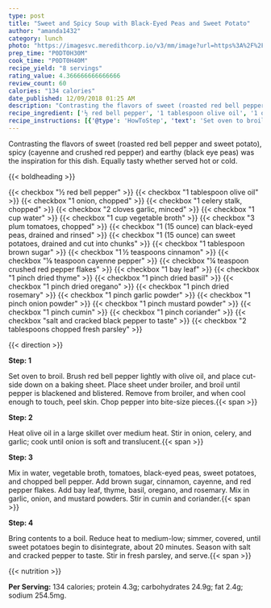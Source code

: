 ```yaml
---
type: post
title: "Sweet and Spicy Soup with Black-Eyed Peas and Sweet Potato"
author: "amanda1432"
category: lunch
photo: "https://imagesvc.meredithcorp.io/v3/mm/image?url=https%3A%2F%2Fimages.media-allrecipes.com%2Fuserphotos%2F935158.jpg"
prep_time: "P0DT0H30M"
cook_time: "P0DT0H40M"
recipe_yield: "8 servings"
rating_value: 4.366666666666666
review_count: 60
calories: "134 calories"
date_published: 12/09/2018 01:25 AM
description: "Contrasting the flavors of sweet (roasted red bell pepper and sweet potato), spicy (cayenne and crushed red pepper) and earthy (black eye peas) was the inspiration for this dish.  Equally tasty whether served hot or cold."
recipe_ingredient: ['½ red bell pepper', '1 tablespoon olive oil', '1 onion, chopped', '1 celery stalk, chopped', '2 cloves garlic, minced', '1 cup water', '1 cup vegetable broth', '3 plum tomatoes, chopped', '1 (15 ounce) can black-eyed peas, drained and rinsed', '1 (15 ounce) can sweet potatoes, drained and cut into chunks', '1 tablespoon brown sugar', '1\u2009½ teaspoons cinnamon', '⅛ teaspoon cayenne pepper', '¼ teaspoon crushed red pepper flakes', '1 bay leaf', '1 pinch dried thyme', '1 pinch dried basil', '1 pinch dried oregano', '1 pinch dried rosemary', '1 pinch garlic powder', '1 pinch onion powder', '1 pinch mustard powder', '1 pinch cumin', '1 pinch coriander', 'salt and cracked black pepper to taste', '2 tablespoons chopped fresh parsley']
recipe_instructions: [{'@type': 'HowToStep', 'text': 'Set oven to broil. Brush red bell pepper lightly with olive oil, and place cut-side down on a baking sheet. Place sheet under broiler, and broil until pepper is blackened and blistered. Remove from broiler, and when cool enough to touch, peel skin. Chop pepper into bite-size pieces.\n'}, {'@type': 'HowToStep', 'text': 'Heat olive oil in a large skillet over medium heat. Stir in onion, celery, and garlic; cook until onion is soft and translucent.\n'}, {'@type': 'HowToStep', 'text': 'Mix in water, vegetable broth, tomatoes, black-eyed peas, sweet potatoes, and chopped bell pepper. Add brown sugar, cinnamon, cayenne, and red pepper flakes. Add bay leaf, thyme, basil, oregano, and rosemary. Mix in garlic, onion, and mustard powders. Stir in cumin and coriander.\n'}, {'@type': 'HowToStep', 'text': 'Bring contents to a boil. Reduce heat to medium-low; simmer, covered, until sweet potatoes begin to disintegrate, about 20 minutes. Season with salt and cracked pepper to taste. Stir in fresh parsley, and serve.\n'}]
---
```


Contrasting the flavors of sweet (roasted red bell pepper and sweet potato), spicy (cayenne and crushed red pepper) and earthy (black eye peas) was the inspiration for this dish.  Equally tasty whether served hot or cold. 

{{< boldheading >}}

{{< checkbox "½  red bell pepper" >}}
{{< checkbox "1 tablespoon olive oil" >}}
{{< checkbox "1  onion, chopped" >}}
{{< checkbox "1  celery stalk, chopped" >}}
{{< checkbox "2 cloves garlic, minced" >}}
{{< checkbox "1 cup water" >}}
{{< checkbox "1 cup vegetable broth" >}}
{{< checkbox "3  plum tomatoes, chopped" >}}
{{< checkbox "1 (15 ounce) can black-eyed peas, drained and rinsed" >}}
{{< checkbox "1 (15 ounce) can sweet potatoes, drained and cut into chunks" >}}
{{< checkbox "1 tablespoon brown sugar" >}}
{{< checkbox "1 ½ teaspoons cinnamon" >}}
{{< checkbox "⅛ teaspoon cayenne pepper" >}}
{{< checkbox "¼ teaspoon crushed red pepper flakes" >}}
{{< checkbox "1  bay leaf" >}}
{{< checkbox "1 pinch dried thyme" >}}
{{< checkbox "1 pinch dried basil" >}}
{{< checkbox "1 pinch dried oregano" >}}
{{< checkbox "1 pinch dried rosemary" >}}
{{< checkbox "1 pinch garlic powder" >}}
{{< checkbox "1 pinch onion powder" >}}
{{< checkbox "1 pinch mustard powder" >}}
{{< checkbox "1 pinch cumin" >}}
{{< checkbox "1 pinch coriander" >}}
{{< checkbox "salt and cracked black pepper to taste" >}}
{{< checkbox "2 tablespoons chopped fresh parsley" >}}


{{< direction >}}

**Step: 1**

Set oven to broil. Brush red bell pepper lightly with olive oil, and place cut-side down on a baking sheet. Place sheet under broiler, and broil until pepper is blackened and blistered. Remove from broiler, and when cool enough to touch, peel skin. Chop pepper into bite-size pieces.{{< span >}}

**Step: 2**

Heat olive oil in a large skillet over medium heat. Stir in onion, celery, and garlic; cook until onion is soft and translucent.{{< span >}}

**Step: 3**

Mix in water, vegetable broth, tomatoes, black-eyed peas, sweet potatoes, and chopped bell pepper. Add brown sugar, cinnamon, cayenne, and red pepper flakes. Add bay leaf, thyme, basil, oregano, and rosemary. Mix in garlic, onion, and mustard powders. Stir in cumin and coriander.{{< span >}}

**Step: 4**

Bring contents to a boil. Reduce heat to medium-low; simmer, covered, until sweet potatoes begin to disintegrate, about 20 minutes. Season with salt and cracked pepper to taste. Stir in fresh parsley, and serve.{{< span >}}

{{< nutrition >}}

**Per Serving:** 134 calories; protein 4.3g; carbohydrates 24.9g; fat 2.4g; sodium 254.5mg.
